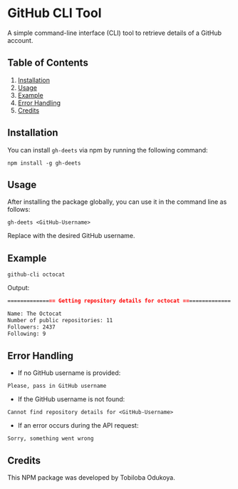 # GitHub CLI Tool

A simple command-line interface (CLI) tool to retrieve details of a GitHub account.

## Table of Contents

1. [Installation](#installation)
2. [Usage](#usage)
3. [Example](#example)
4. [Error Handling](#error_handling)
5. [Credits](#credits)

## Installation

You can install `gh-deets` via npm by running the following command:

```shell
npm install -g gh-deets

```

## Usage

After installing the package globally, you can use it in the command line as follows:

```shell
gh-deets <GitHub-Username>
```

Replace <GitHub-Username> with the desired GitHub username.

## Example

```shell
github-cli octocat
```

Output:

```markdown
=============== Getting repository details for octocat ===============

Name: The Octocat
Number of public repositories: 11
Followers: 2437
Following: 9
```

## Error Handling

- If no GitHub username is provided:

```shell
Please, pass in GitHub username
```

- If the GitHub username is not found:

```shell
Cannot find repository details for <GitHub-Username>
```

- If an error occurs during the API request:

```shell
Sorry, something went wrong
```

## Credits

This NPM package was developed by Tobiloba Odukoya.
